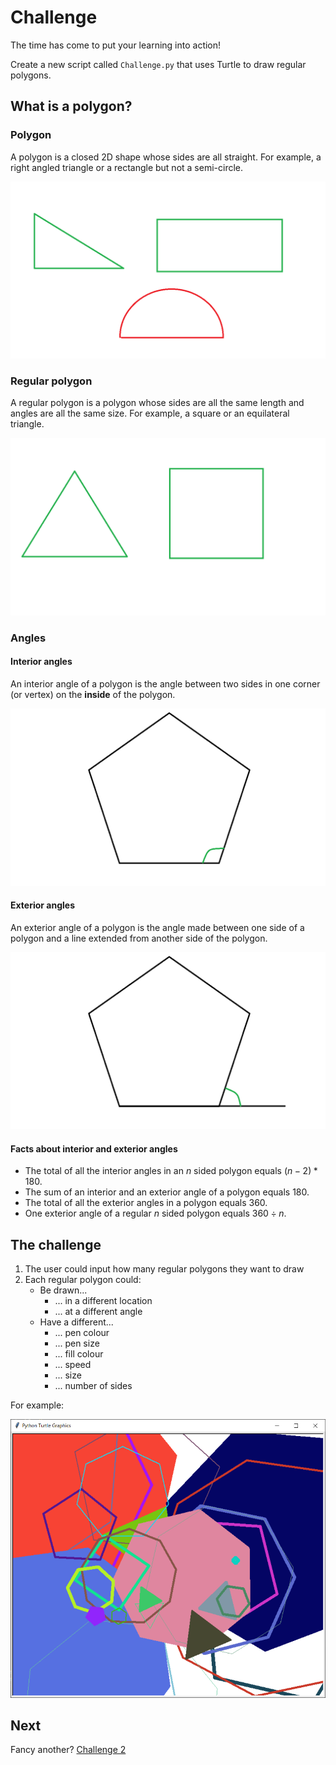 # Challenge

The time has come to put your learning into action!

Create a new script called `Challenge.py` that uses Turtle to draw regular polygons.

## What is a polygon?

### Polygon

A polygon is a closed 2D shape whose sides are all straight. For example, a right angled triangle or a rectangle but not a semi-circle.

![image](./polygons.PNG)

### Regular polygon

A regular polygon is a polygon whose sides are all the same length and angles are all the same size. For example, a square or an equilateral triangle.

![image](./regular_polygons.PNG)


### Angles

#### Interior angles

An interior angle of a polygon is the angle between two sides in one corner (or vertex) on the **inside** of the polygon.


![image](./interior_angle.PNG)

#### Exterior angles

An exterior angle of a polygon is the angle made between one side of a polygon and a line extended from another side of the polygon.

![image](./exterior_angle.PNG)

#### Facts about interior and exterior angles

- The total of all the interior angles in an $n$ sided polygon equals $(n - 2) * 180$.
- The sum of an interior and an exterior angle of a polygon equals 180.
- The total of all the exterior angles in a polygon equals 360.
- One exterior angle of a regular $n$ sided polygon equals $360 ÷ n$.


## The challenge

1. The user could input how many regular polygons they want to draw
2. Each regular polygon could:
    - Be drawn...
        - ... in a different location
        - ... at a different angle
    - Have a different...
        - ... pen colour
        - ... pen size
        - ... fill colour
        - ... speed
        - ... size
        - ... number of sides

For example:

![image](./example.PNG)

## Next

Fancy another? [Challenge 2](04-challenge2.md)